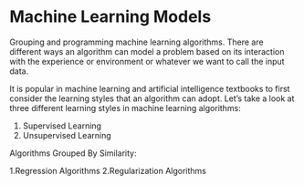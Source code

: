 # Machine Learning Models
Grouping and programming machine learning algorithms.
There are different ways an algorithm can model a problem based on its interaction with the experience or environment or whatever we want to call the input data.

It is popular in machine learning and artificial intelligence textbooks to first consider the learning styles that an algorithm can adopt.
Let’s take a look at three different learning styles in machine learning algorithms:
1. Supervised Learning
2. Unsupervised Learning

Algorithms Grouped By Similarity:

1.Regression Algorithms
2.Regularization Algorithms
